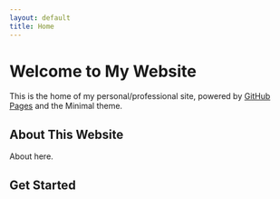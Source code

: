 ```yaml
---
layout: default
title: Home
---
```


# Welcome to My Website

This is the home of my personal/professional site, powered by [GitHub Pages](https://pages.github.com/) and the Minimal theme.

## About This Website

About here.

## Get Started
